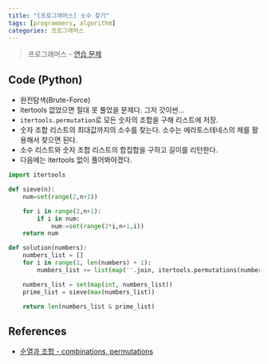 ```yaml
---
title: "[프로그래머스] 소수 찾기"
tags: [programmers, algorithm]
categories: 프로그래머스
---
```


> 프로그래머스 - [연습 문제](https://programmers.co.kr/learn/courses/30/lessons/42839)

## Code (Python)

- 완전탐색(Brute-Force)
- itertools 없었으면 절대 못 풀었을 문제다. 그저 갓이썬...
- `itertools.permutation`로 모든 숫자의 조합을 구해 리스트에 저장.
- 숫자 조합 리스트의 최대값까지의 소수를 찾는다. 소수는 에라토스테네스의 체를 활용해서 찾으면 된다.
- 소수 리스트와 숫자 조합 리스트의 합집합을 구하고 길이를 리턴한다.
- 다음에는 itertools 없이 풀어봐야겠다.

```python
import itertools

def sieve(n):
    num=set(range(2,n+1))

    for i in range(2,n+1):
        if i in num:
            num-=set(range(2*i,n+1,i))
    return num

def solution(numbers):
    numbers_list = []
    for i in range(1, len(numbers) + 1):
        numbers_list += list(map(''.join, itertools.permutations(numbers,i)))

    numbers_list = set(map(int, numbers_list))
    prime_list = sieve(max(numbers_list))

    return len(numbers_list & prime_list)
```

## References

- [순열과 조합 - combinations, permutations](https://programmers.co.kr/learn/courses/4008/lessons/12836)

